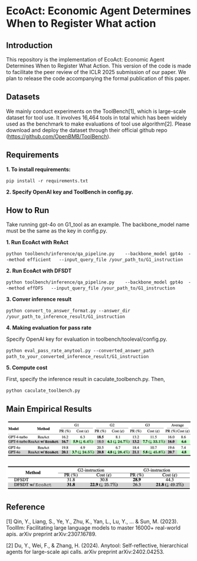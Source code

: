 # EcoAct: Economic Agent Determines When to Register What action

## Introduction 

This repository is the implementation of EcoAct: Economic Agent Determines When to Register What Action.
This version of the code is made to facilitate the peer review of the ICLR 2025 submission of our paper. We plan to release the code accompanying the formal publication of this paper.

## Datasets

We mainly conduct experiments on the ToolBench[1], which is large-scale dataset for tool use. It involves 16,464 tools in total which has been widely used as the benchmark to make evaluations of tool use algorithm[2]. Please download and deploy the dataset through their official github repo (https://github.com/OpenBMB/ToolBench). 

## Requirements

**1. To install requirements:** 

```
pip install -r requirements.txt
```
**2. Specify OpenAI key and ToolBench in config.py.**


## How to Run

Take running gpt-4o on G1_tool as an example. The backbone_model name must be the same as the key in config.py.

**1. Run EcoAct with ReAct**

```
python toolbench/inference/qa_pipeline.py    --backbone_model gpt4o  --method efficient   --input_query_file /your_path_to/G1_instruction
```

**2. Run EcoAct with DFSDT**

```
python toolbench/inference/qa_pipeline.py    --backbone_model gpt4o  --method effDFS   --input_query_file /your_path_to/G1_instruction
```

**3. Conver inference result**

```
python convert_to_answer_format.py --answer_dir /your_path_to_inference_result/G1_instruction
```

**4. Making evaluation for pass rate**

Specify OpenAI key for evaluation in toolbench/tooleval/config.py.

```
python eval_pass_rate_anytool.py --converted_answer_path path_to_your_converted_inference_result/G1_instruction
```


**5. Compute cost**

First, specify the inference result in caculate_toolbench.py.
Then,

```
python caculate_toolbench.py
```


## Main Empirical Results

![Alt text](1.png)


![Alt text](2.png)

## Reference

[1] Qin, Y., Liang, S., Ye, Y., Zhu, K., Yan, L., Lu, Y., ... & Sun, M. (2023). Toolllm: Facilitating large language models to master 16000+ real-world apis. arXiv preprint arXiv:2307.16789.

[2] Du, Y., Wei, F., & Zhang, H. (2024). Anytool: Self-reflective, hierarchical agents for large-scale api calls. arXiv preprint arXiv:2402.04253.